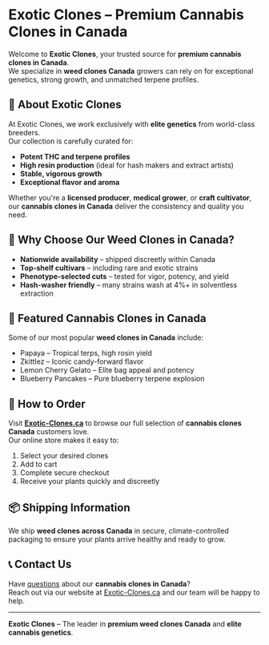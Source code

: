# Exotic Clones – Premium Cannabis Clones in Canada

Welcome to **Exotic Clones**, your trusted source for **premium cannabis clones in Canada**.  
We specialize in **weed clones Canada** growers can rely on for exceptional genetics, strong growth, and unmatched terpene profiles.

## 🌱 About Exotic Clones

At Exotic Clones, we work exclusively with **elite genetics** from world-class breeders.  
Our collection is carefully curated for:

- **Potent THC and terpene profiles**
- **High resin production** (ideal for hash makers and extract artists)
- **Stable, vigorous growth**
- **Exceptional flavor and aroma**

Whether you're a **licensed producer**, **medical grower**, or **craft cultivator**, our **cannabis clones in Canada** deliver the consistency and quality you need.

## 🌟 Why Choose Our Weed Clones in Canada?

- **Nationwide availability** – shipped discreetly within Canada
- **Top-shelf cultivars** – including rare and exotic strains
- **Phenotype-selected cuts** – tested for vigor, potency, and yield
- **Hash-washer friendly** – many strains wash at 4%+ in solventless extraction

## 🌿 Featured Cannabis Clones in Canada

Some of our most popular **weed clones in Canada** include:

- Papaya – Tropical terps, high rosin yield
- Zkittlez – Iconic candy-forward flavor
- Lemon Cherry Gelato – Elite bag appeal and potency
- Blueberry Pancakes – Pure blueberry terpene explosion

## 🚀 How to Order

Visit [**Exotic-Clones.ca**](https://exotic-clones.ca) to browse our full selection of **cannabis clones Canada** customers love.  
Our online store makes it easy to:

1. Select your desired clones  
2. Add to cart  
3. Complete secure checkout  
4. Receive your plants quickly and discreetly

## 📦 Shipping Information

We ship **weed clones across Canada** in secure, climate-controlled packaging to ensure your plants arrive healthy and ready to grow.

## 📞 Contact Us

Have [questions](https://allmylinks.com/exoticclones) about our **cannabis clones in Canada**?  
Reach out via our website at [Exotic-Clones.ca](https://exotic-clones.ca) and our team will be happy to help.

---

**Exotic Clones** – The leader in **premium weed clones Canada** and **elite cannabis genetics**.
